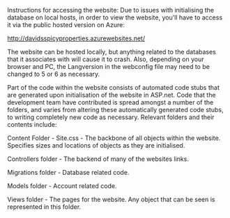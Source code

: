 Instructions for accessing the website:
Due to issues with initialising the database on local hosts, in order to view the website, you'll have to access it via the public hosted version on Azure:

http://davidsspicyproperties.azurewebsites.net/

The website can be hosted locally, but anything related to the databases that it associates with will cause it to crash. Also, depending on your browser and PC, the Langversion in the webconfig file may need to be changed to 5 or 6 as necessary.

Part of the code within the website consists of automated code stubs that are generated upon initialisation of the website in ASP.net. Code that the development team have contributed is spread amongst a number of the folders, and varies from altering these automatically generated code stubs, to writing completely new code as necessary. Relevant folders and their contents include:

Content Folder - Site.css - The backbone of all objects within the website. Specifies sizes and locations of objects as they are initialised.

Controllers folder - The backend of many of the websites links.

Migrations folder - Database related code.

Models folder - Account related code.

Views folder - The pages for the website. Any object that can be seen is represented in this folder.

